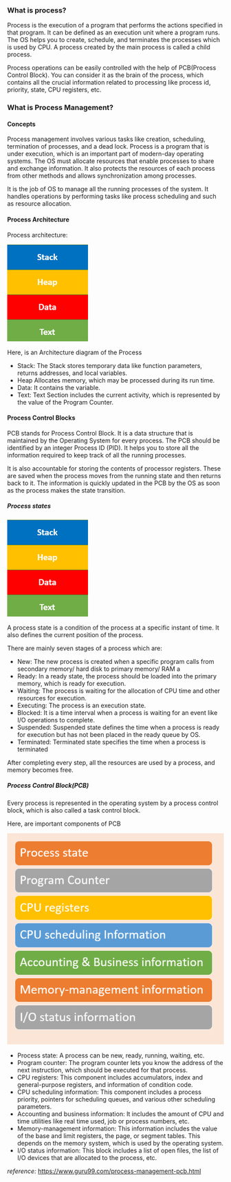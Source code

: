 ### What is process?
Process is the execution of a program that performs the actions specified in that program. It can be defined as an execution unit where a program runs. The OS helps you to create, schedule, and terminates the processes which is used by CPU. A process created by the main process is called a child process.

Process operations can be easily controlled with the help of PCB(Process Control Block). You can consider it as the brain of the process, which contains all the crucial information related to processing like process id, priority, state, CPU registers, etc.

### What is Process Management?

#### Concepts
Process management involves various tasks like creation, scheduling, termination of processes, and a dead lock. Process is a program that is under execution, which is an important part of modern-day operating systems. The OS must allocate resources that enable processes to share and exchange information. It also protects the resources of each process from other methods and allows synchronization among processes.

It is the job of OS to manage all the running processes of the system. It handles operations by performing tasks like process scheduling and such as resource allocation.

#### Process Architecture
Process architecture:

![image info](/images/process_architecture.webp)

Here, is an Architecture diagram of the Process

- Stack: The Stack stores temporary data like function parameters, returns addresses, and local variables.	
- Heap Allocates memory, which may be processed during its run time.
- Data: It contains the variable.	
- Text: Text Section includes the current activity, which is represented by the value of the Program Counter.

#### Process Control Blocks
PCB stands for Process Control Block. It is a data structure that is maintained by the Operating System for every process. The PCB should be identified by an integer Process ID (PID). It helps you to store all the information required to keep track of all the running processes.

It is also accountable for storing the contents of processor registers. These are saved when the process moves from the running state and then returns back to it. The information is quickly updated in the PCB by the OS as soon as the process makes the state transition.

##### Process states

![image info](/images/process_architecture.webp)

A process state is a condition of the process at a specific instant of time. It also defines the current position of the process.

There are mainly seven stages of a process which are:

- New: The new process is created when a specific program calls from secondary memory/ hard disk to primary memory/ RAM a
- Ready: In a ready state, the process should be loaded into the primary memory, which is ready for execution.
- Waiting: The process is waiting for the allocation of CPU time and other resources for execution.
- Executing: The process is an execution state.
- Blocked: It is a time interval when a process is waiting for an event like I/O operations to complete.
- Suspended: Suspended state defines the time when a process is ready for execution but has not been placed in the ready queue by OS.
- Terminated: Terminated state specifies the time when a process is terminated

After completing every step, all the resources are used by a process, and memory becomes free.

##### Process Control Block(PCB)
Every process is represented in the operating system by a process control block, which is also called a task control block.

Here, are important components of PCB

![image info](/images/pcb.webp)

- Process state: A process can be new, ready, running, waiting, etc.
- Program counter: The program counter lets you know the address of the next instruction, which should be executed for that process.	
- CPU registers: This component	includes accumulators, index and general-purpose registers, and information of condition code.
- CPU scheduling information: This component	includes a process priority, pointers for scheduling queues, and various other scheduling parameters.
- Accounting and business information: It includes the amount of CPU and time utilities like real time used, job or process numbers, etc.
- Memory-management information: This information includes the value of the base and limit registers, the page, or segment tables. This depends on the memory system, which is used by the operating system.
- I/O status information: This block includes a list of open files, the list of I/O devices that are allocated to the process, etc.

*reference:* https://www.guru99.com/process-management-pcb.html 
